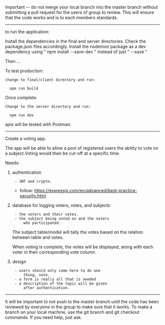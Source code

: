 Important --  do not merge your local branch into the master
branch without submitting a pull request for the users of 
group to review. This will ensure that the code works and
is to each members standards.

-----------------------------------------------------------


to run the application:

  Install the dependencies in the final and server 
  directories. Check the package.json files
  accordingly. Install the nodemon package as a 
  dev dependency using " npm install --save-dev "
  instead of just " --save "

  Then ...

  To test production:

    change to final/client directory and run:
    
      npm run build


  Once complete:

    Change to the server directory and run:
  
      npm run dev


apis will be tested with Postman.

-----------------------------------------------------------

Create a voting app.

The app will be able to allow a pool of registered 
users the ability to vote on a subject.Voting would 
then be cut-off at a specific time.

Needs: 

1) authentication
	
		- JWT and crypto.
    - follow: https://expressjs.com/en/advanced/best-practice-security.html


2) database for logging voters, votes, and subjects

		- the voters and their votes.
		- the subject being voted on and the voters 
			who participated.
		
	The subject table/model will tally the votes 
	based on the relation between table 
	and votes.

	When voting is complete, the votes will be 
	displayed, along with each voter in their
	corresponding vote column.


3) design
	
		- users should only come here to do one 
			thing, vote.
		- a form is really all that is needed
		- a description of the topic will be given
			after authentication.

-----------------------------------------------------------

It will be important to not push to the master branch until 
the code has been reviewed by everyone in the group to make 
sure that it works. To make a branch on your local machine, 
use the git branch and git checkout commands. If you need 
help, just ask.